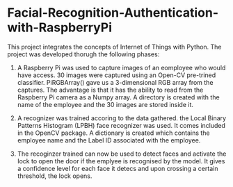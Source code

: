 # Facial-Recognition-Authentication-with-RaspberryPi
This project integrates the concepts of Internet of Things with Python. The project was developed thorugh the following phases:
  
1. A Raspberry Pi was used to capture images of an eomployee who would have access. 30 images were captured using an Open-CV pre-trined classifier. 
PiRGBArray() gave us a 3-dimensional RGB array from the captures. The advantage is that it has the ability to read from the Raspberry Pi camera as a Numpy       array. A directory is created with the name of the employee and the 30 images are stored inside it.

2. A recognizer was trained accoring to the data gathered. the Local Binary Patterns Histogram (LPBH) face recognizer was used. It comes included in the OpenCV package. A dictionary is created which contains the employee name and the Label ID associated with the employee.

3. The recoginzer trained can now be used to detect faces and activate the lock to open the door if the emplyee is recognised by the model. It gives a confidence level for each face it detecs and upon crossing a certain threshold, the lock opens.

